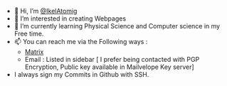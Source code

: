 - 👋 Hi, I’m [@IkelAtomig](https://github.com/IkelAtomig)
- 👀 I’m interested in creating Webpages
- 🌱 I’m currently learning Physical Science and Computer science in my Free time.
- 📫 You can reach me via the Following ways :  
    - [Matrix](https://matrix.to/#/@Ikelatomig:envs.net) 
    - Email : Listed in sidebar [ I prefer being contacted with PGP Encryption, Public key available in Mailvelope Key server]
- I always sign my Commits in Github with SSH.